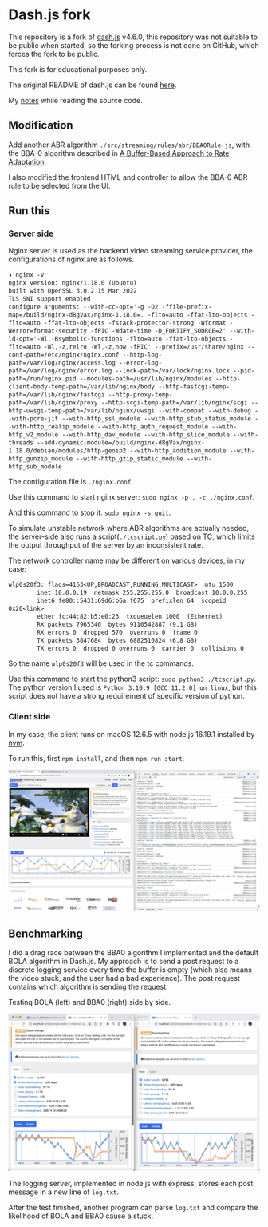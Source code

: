 # Dash.js fork

This repository is a fork of [dash.js](https://github.com/Dash-Industry-Forum/dash.js) v4.6.0,
this repository was not suitable to be public when started,
so the forking process is not done on GitHub, which forces the fork to be public.

This fork is for educational purposes only.

The original README of dash.js can be found [here](./original_README.md).

My [notes](./NOTES.md) while reading the source code.

## Modification

Add another ABR algorithm `./src/streaming/rules/abr/BBA0Rule.js`, with the BBA-0 algorithm described
in [A Buffer-Based Approach to Rate Adaptation](https://web.stanford.edu/class/cs244/papers/sigcomm2014-video.pdf).

I also modified the frontend HTML and controller to allow the BBA-0 ABR rule to be selected from the UI.

## Run this

### Server side

Nginx server is used as the backend video streaming service provider, the configurations of nginx are as follows.

```
❯ nginx -V
nginx version: nginx/1.18.0 (Ubuntu)
built with OpenSSL 3.0.2 15 Mar 2022
TLS SNI support enabled
configure arguments: --with-cc-opt='-g -O2 -ffile-prefix-map=/build/nginx-d8gVax/nginx-1.18.0=. -flto=auto -ffat-lto-objects -flto=auto -ffat-lto-objects -fstack-protector-strong -Wformat -Werror=format-security -fPIC -Wdate-time -D_FORTIFY_SOURCE=2' --with-ld-opt='-Wl,-Bsymbolic-functions -flto=auto -ffat-lto-objects -flto=auto -Wl,-z,relro -Wl,-z,now -fPIC' --prefix=/usr/share/nginx --conf-path=/etc/nginx/nginx.conf --http-log-path=/var/log/nginx/access.log --error-log-path=/var/log/nginx/error.log --lock-path=/var/lock/nginx.lock --pid-path=/run/nginx.pid --modules-path=/usr/lib/nginx/modules --http-client-body-temp-path=/var/lib/nginx/body --http-fastcgi-temp-path=/var/lib/nginx/fastcgi --http-proxy-temp-path=/var/lib/nginx/proxy --http-scgi-temp-path=/var/lib/nginx/scgi --http-uwsgi-temp-path=/var/lib/nginx/uwsgi --with-compat --with-debug --with-pcre-jit --with-http_ssl_module --with-http_stub_status_module --with-http_realip_module --with-http_auth_request_module --with-http_v2_module --with-http_dav_module --with-http_slice_module --with-threads --add-dynamic-module=/build/nginx-d8gVax/nginx-1.18.0/debian/modules/http-geoip2 --with-http_addition_module --with-http_gunzip_module --with-http_gzip_static_module --with-http_sub_module
```

The configuration file is `./nginx.conf`.

Use this command to start nginx server: `sudo nginx -p . -c ./nginx.conf`.

And this command to stop it: `sudo nginx -s quit`.

To simulate unstable network where ABR algorithms are actually needed,
the server-side also runs a script(`./tcscript.py`) based on [TC](https://man7.org/linux/man-pages/man8/tc.8.html),
which limits the output throughput of the server by an inconsistent rate.

The network controller name may be different on various devices, in my case:

```
wlp0s20f3: flags=4163<UP,BROADCAST,RUNNING,MULTICAST>  mtu 1500
        inet 10.0.0.19  netmask 255.255.255.0  broadcast 10.0.0.255
        inet6 fe80::5431:69d6:b6a:f675  prefixlen 64  scopeid 0x20<link>
        ether fc:44:82:b5:e0:23  txqueuelen 1000  (Ethernet)
        RX packets 7965340  bytes 9110542887 (9.1 GB)
        RX errors 0  dropped 570  overruns 0  frame 0
        TX packets 3847684  bytes 6882510824 (6.8 GB)
        TX errors 0  dropped 0 overruns 0  carrier 0  collisions 0
```

So the name `wlp0s20f3` will be used in the tc commands.

Use this command to start the python3 script: `sudo python3 ./tcscript.py`.
The python version I used is `Python 3.10.9 [GCC 11.2.0] on linux`,
but this script does not have a strong requirement of specific version of python.

### Client side

In my case, the client runs on macOS 12.6.5
with node.js 16.19.1 installed by [nvm](https://github.com/nvm-sh/nvm).

To run this, first `npm install`, and then `npm run start`.

![run demo](./README.assets/demo.jpg)

## Benchmarking

I did a drag race between the BBA0 algorithm I implemented
and the default BOLA algorithm in Dash.js.
My approach is to send a post request to a discrete logging service
every time the buffer is empty
(which also means the video stuck, and the user had a bad experience).
The post request contains which algorithm is sending the request.

Testing BOLA (left) and BBA0 (right) side by side.

![benchmark](./README.assets/benchmark.png)

The logging server, implemented in node.js with express,
stores each post message in a new line of `log.txt`.

After the test finished, another program can parse `log.txt`
and compare the likelihood of BOLA and BBA0 cause a stuck.

